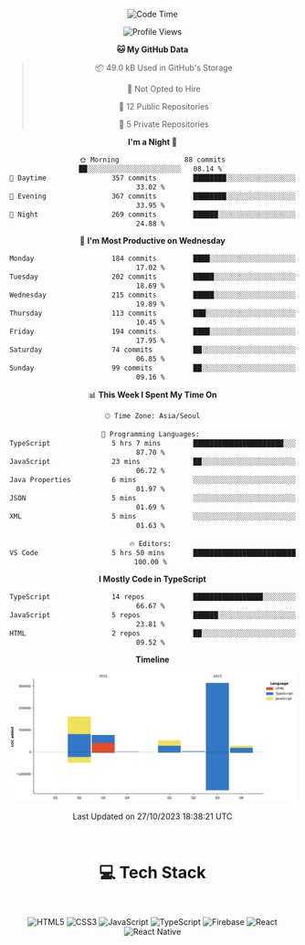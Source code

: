 <div align="center">

  <!--START_SECTION:waka-->
![Code Time](http://img.shields.io/badge/Code%20Time-2%20hrs%2018%20mins-blue)

![Profile Views](http://img.shields.io/badge/Profile%20Views-169-blue)

**🐱 My GitHub Data** 

> 📦 49.0 kB Used in GitHub's Storage 
 > 
> 🚫 Not Opted to Hire
 > 
> 📜 12 Public Repositories 
 > 
> 🔑 5 Private Repositories 
 > 
**I'm a Night 🦉** 

```text
🌞 Morning                88 commits          ██░░░░░░░░░░░░░░░░░░░░░░░   08.14 % 
🌆 Daytime                357 commits         ████████░░░░░░░░░░░░░░░░░   33.02 % 
🌃 Evening                367 commits         ████████░░░░░░░░░░░░░░░░░   33.95 % 
🌙 Night                  269 commits         ██████░░░░░░░░░░░░░░░░░░░   24.88 % 
```
📅 **I'm Most Productive on Wednesday** 

```text
Monday                   184 commits         ████░░░░░░░░░░░░░░░░░░░░░   17.02 % 
Tuesday                  202 commits         █████░░░░░░░░░░░░░░░░░░░░   18.69 % 
Wednesday                215 commits         █████░░░░░░░░░░░░░░░░░░░░   19.89 % 
Thursday                 113 commits         ███░░░░░░░░░░░░░░░░░░░░░░   10.45 % 
Friday                   194 commits         ████░░░░░░░░░░░░░░░░░░░░░   17.95 % 
Saturday                 74 commits          ██░░░░░░░░░░░░░░░░░░░░░░░   06.85 % 
Sunday                   99 commits          ██░░░░░░░░░░░░░░░░░░░░░░░   09.16 % 
```


📊 **This Week I Spent My Time On** 

```text
🕑︎ Time Zone: Asia/Seoul

💬 Programming Languages: 
TypeScript               5 hrs 7 mins        ██████████████████████░░░   87.70 % 
JavaScript               23 mins             ██░░░░░░░░░░░░░░░░░░░░░░░   06.72 % 
Java Properties          6 mins              ░░░░░░░░░░░░░░░░░░░░░░░░░   01.97 % 
JSON                     5 mins              ░░░░░░░░░░░░░░░░░░░░░░░░░   01.69 % 
XML                      5 mins              ░░░░░░░░░░░░░░░░░░░░░░░░░   01.63 % 

🔥 Editors: 
VS Code                  5 hrs 50 mins       █████████████████████████   100.00 % 
```

**I Mostly Code in TypeScript** 

```text
TypeScript               14 repos            █████████████████░░░░░░░░   66.67 % 
JavaScript               5 repos             ██████░░░░░░░░░░░░░░░░░░░   23.81 % 
HTML                     2 repos             ██░░░░░░░░░░░░░░░░░░░░░░░   09.52 % 
```



**Timeline**

![Lines of Code chart](https://raw.githubusercontent.com/SONGDAM/SONGDAM/master/assets/bar_graph.png)


 Last Updated on 27/10/2023 18:38:21 UTC
<!--END_SECTION:waka-->

  
 <br>
  
# 💻 Tech Stack
  
</div>

</br>

<div align="center">

   ![HTML5](https://img.shields.io/badge/html5-%23E34F26.svg?style=for-the-badge&logo=html5&logoColor=white) ![CSS3](https://img.shields.io/badge/css3-%231572B6.svg?style=for-the-badge&logo=css3&logoColor=white) ![JavaScript](https://img.shields.io/badge/javascript-%23323330.svg?style=for-the-badge&logo=javascript&logoColor=%23F7DF1E) 
 ![TypeScript](https://img.shields.io/badge/typescript-%23007ACC.svg?style=for-the-badge&logo=typescript&logoColor=white)
  ![Firebase](https://img.shields.io/badge/firebase-%23039BE5.svg?style=for-the-badge&logo=firebase) 
 ![React](https://img.shields.io/badge/react-%2320232a.svg?style=for-the-badge&logo=react&logoColor=%2361DAFB) ![React Native](https://img.shields.io/badge/react_native-%2320232a.svg?style=for-the-badge&logo=react&logoColor=%2361DAFB) 

 
</div>

